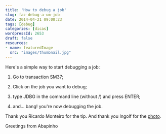 ```yaml
---
title: 'How to debug a job'
slug: faz-debug-a-um-job
date: 2014-04-21 09:00:23
tags: [debug]
categories: [dicas]
wordpressId: 2653
draft: false
resources:
- name: featuredImage
  src: "images/thumbnail.jpg"
---
```

Here's a simple way to start debugging a job:

  1. Go to transaction SM37;

  2. Click on the job you want to debug;

  3. type JDBG in the command line (without /) and press ENTER;

  4. and... bang! you're now debugging the job.

Thank you Ricardo Monteiro for the tip.
And thank you Ingolf for the [photo][1].

Greetings from Abapinho

   [1]: https://www.flickr.com/photos/ingolfbln/8218328156/
